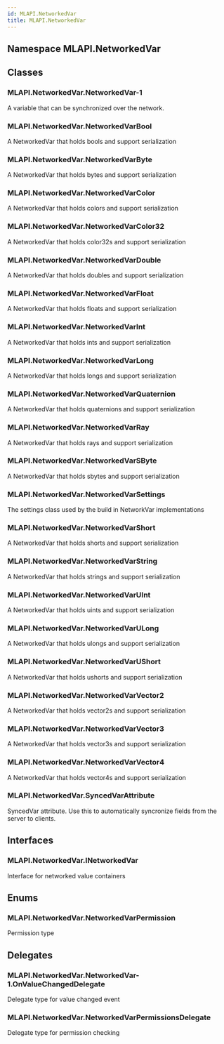 ```yaml
---  
id: MLAPI.NetworkedVar  
title: MLAPI.NetworkedVar  
---
```


## Namespace MLAPI.NetworkedVar

<div class="markdown level0 summary">

</div>

<div class="markdown level0 conceptual">

</div>

<div class="markdown level0 remarks">

</div>

## Classes

### MLAPI.NetworkedVar.NetworkedVar-1

<div class="section">

A variable that can be synchronized over the network.

</div>

### MLAPI.NetworkedVar.NetworkedVarBool

<div class="section">

A NetworkedVar that holds bools and support serialization

</div>

### MLAPI.NetworkedVar.NetworkedVarByte

<div class="section">

A NetworkedVar that holds bytes and support serialization

</div>

### MLAPI.NetworkedVar.NetworkedVarColor

<div class="section">

A NetworkedVar that holds colors and support serialization

</div>

### MLAPI.NetworkedVar.NetworkedVarColor32

<div class="section">

A NetworkedVar that holds color32s and support serialization

</div>

### MLAPI.NetworkedVar.NetworkedVarDouble

<div class="section">

A NetworkedVar that holds doubles and support serialization

</div>

### MLAPI.NetworkedVar.NetworkedVarFloat

<div class="section">

A NetworkedVar that holds floats and support serialization

</div>

### MLAPI.NetworkedVar.NetworkedVarInt

<div class="section">

A NetworkedVar that holds ints and support serialization

</div>

### MLAPI.NetworkedVar.NetworkedVarLong

<div class="section">

A NetworkedVar that holds longs and support serialization

</div>

### MLAPI.NetworkedVar.NetworkedVarQuaternion

<div class="section">

A NetworkedVar that holds quaternions and support serialization

</div>

### MLAPI.NetworkedVar.NetworkedVarRay

<div class="section">

A NetworkedVar that holds rays and support serialization

</div>

### MLAPI.NetworkedVar.NetworkedVarSByte

<div class="section">

A NetworkedVar that holds sbytes and support serialization

</div>

### MLAPI.NetworkedVar.NetworkedVarSettings

<div class="section">

The settings class used by the build in NetworkVar implementations

</div>

### MLAPI.NetworkedVar.NetworkedVarShort

<div class="section">

A NetworkedVar that holds shorts and support serialization

</div>

### MLAPI.NetworkedVar.NetworkedVarString

<div class="section">

A NetworkedVar that holds strings and support serialization

</div>

### MLAPI.NetworkedVar.NetworkedVarUInt

<div class="section">

A NetworkedVar that holds uints and support serialization

</div>

### MLAPI.NetworkedVar.NetworkedVarULong

<div class="section">

A NetworkedVar that holds ulongs and support serialization

</div>

### MLAPI.NetworkedVar.NetworkedVarUShort

<div class="section">

A NetworkedVar that holds ushorts and support serialization

</div>

### MLAPI.NetworkedVar.NetworkedVarVector2

<div class="section">

A NetworkedVar that holds vector2s and support serialization

</div>

### MLAPI.NetworkedVar.NetworkedVarVector3

<div class="section">

A NetworkedVar that holds vector3s and support serialization

</div>

### MLAPI.NetworkedVar.NetworkedVarVector4

<div class="section">

A NetworkedVar that holds vector4s and support serialization

</div>

### MLAPI.NetworkedVar.SyncedVarAttribute

<div class="section">

SyncedVar attribute. Use this to automatically syncronize fields from
the server to clients.

</div>

## Interfaces

### MLAPI.NetworkedVar.INetworkedVar

<div class="section">

Interface for networked value containers

</div>

## Enums

### MLAPI.NetworkedVar.NetworkedVarPermission

<div class="section">

Permission type

</div>

## Delegates

### MLAPI.NetworkedVar.NetworkedVar-1.OnValueChangedDelegate

<div class="section">

Delegate type for value changed event

</div>

### MLAPI.NetworkedVar.NetworkedVarPermissionsDelegate

<div class="section">

Delegate type for permission checking

</div>
